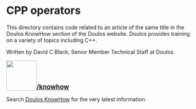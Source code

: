 # CPP operators

This directory contains code related to an article of the same title in the Doulos KnowHow section of the Doulos website. Doulos provides training on a variety of topics including C++.

Written by David C Black, Senior Member Technical Staff at Doulos.<br/>

[<img src="https://doulos.com/media/1009/doulos-logo-header.svg" width=80 style="vertical-align:bottom"/>**<big>/knowhow</big>**]( http://www.doulos.com/knowhow/) 

Search [Doulos KnowHow](https://www.doulos.com/knowhow) for the very latest information.
